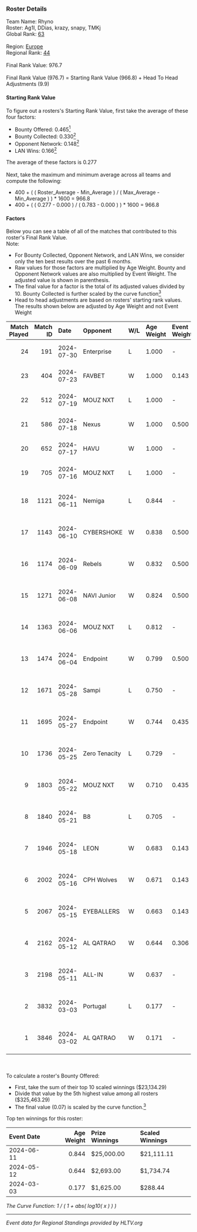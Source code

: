 ### Roster Details<br />
Team Name: Rhyno<br />
Roster: Ag1l, DDias, krazy, snapy, TMKj<br />
Global Rank: [63](../standings_global.md)<br />
<br />
Region: [Europe]( ../standings_europe.md)<br />
Regional Rank: [44]( ../standings_europe.md)<br />
<br />
Final Rank Value:  976.7<br />
<br />
Final Rank Value (976.7) = Starting Rank Value (966.8) + Head To Head Adjustments (9.9)<br />

#### Starting Rank Value<br />
To figure out a rosters's Starting Rank Value, first take the average of these four factors:<br />
- Bounty Offered: 0.465[<sup>1</sup>](#table2)
- Bounty Collected: 0.330[<sup>2</sup>](#table1)
- Opponent Network: 0.148[<sup>2</sup>](#table1)
- LAN Wins: 0.166[<sup>2</sup>](#table1)

The average of these factors is 0.277<br />
<br />
Next, take the maximum and minimum average across all teams and compute the following:<br />
- 400 + ( ( Roster_Average - Min_Average ) / ( Max_Average - Min_Average ) ) * 1600 = 966.8
- 400 + ( ( 0.277 - 0.000 ) / ( 0.783 - 0.000 ) ) * 1600 = 966.8


#### Factors<br />
Below you can see a table of all of the matches that contributed to this roster's Final Rank Value.<br />
Note:<br />

- For Bounty Collected, Opponent Network, and LAN Wins, we consider only the ten best results over the past 6 months.
- Raw values for those factors are multiplied by Age Weight. Bounty and Opponent Network values are also multiplied by Event Weight. The adjusted value is shown in parenthesis.
- The final value for a factor is the total of its adjusted values divided by 10. Bounty Collected is further scaled by the curve function[<sup>3</sup>](#curveFunction)
- Head to head adjustments are based on rosters' starting rank values. The results shown below are adjusted by Age Weight and not Event Weight
<span id="table1"></span><br />


| Match Played | Match ID | Date       | Opponent      | W/L | Age Weight | Event Weight | Bounty Collected | Opponent Network | LAN Wins  | H2H Adj. | Roster                                 |
| -: | -: | :- | :- | :- | :- | :- | :- | :- | :- | -: | :- |
|           24 |      191 | 2024-07-30 | Enterprise    | L   | 1.000      | -            | -                | -                | -         |   -18.09 | Ag1l, DDias, krazy, snapy, TMKj        |
|           23 |      404 | 2024-07-23 | FAVBET        | W   | 1.000      | 0.143        | 0.003 (0.000)    | 0.341 (0.049)    | 0 (0.000) |     9.90 | Ag1l, DDias, krazy, snapy, TMKj        |
|           22 |      512 | 2024-07-19 | MOUZ NXT      | L   | 1.000      | -            | -                | -                | -         |   -11.95 | Ag1l, DDias, krazy, snapy, TMKj        |
|           21 |      586 | 2024-07-18 | Nexus         | W   | 1.000      | 0.500        | 0.014 (0.007)    | 0.465 (0.233)    | 0 (0.000) |     6.21 | Ag1l, DDias, krazy, snapy, TMKj        |
|           20 |      652 | 2024-07-17 | HAVU          | W   | 1.000      | -            | -                | -                | 0 (0.000) |     5.64 | Ag1l, DDias, krazy, snapy, TMKj        |
|           19 |      705 | 2024-07-16 | MOUZ NXT      | L   | 1.000      | -            | -                | -                | -         |   -12.40 | Ag1l, DDias, krazy, snapy, TMKj        |
|           18 |     1121 | 2024-06-11 | Nemiga        | L   | 0.844      | -            | -                | -                | -         |    -7.99 | DDias, krazy, renatoohaxx, snapy, TMKj |
|           17 |     1143 | 2024-06-10 | CYBERSHOKE    | W   | 0.838      | 0.500        | 0.039 (0.016)    | 0.350 (0.147)    | 0 (0.000) |     8.91 | DDias, krazy, renatoohaxx, snapy, TMKj |
|           16 |     1174 | 2024-06-09 | Rebels        | W   | 0.832      | 0.500        | 0.038 (0.016)    | 0.599 (0.249)    | 0 (0.000) |    14.47 | DDias, krazy, renatoohaxx, snapy, TMKj |
|           15 |     1271 | 2024-06-08 | NAVI Junior   | W   | 0.824      | 0.500        | -                | 0.090 (0.037)    | 0 (0.000) |     2.49 | DDias, krazy, renatoohaxx, snapy, TMKj |
|           14 |     1363 | 2024-06-06 | MOUZ NXT      | L   | 0.812      | -            | -                | -                | -         |    -8.54 | DDias, krazy, renatoohaxx, snapy, TMKj |
|           13 |     1474 | 2024-06-04 | Endpoint      | W   | 0.799      | 0.500        | 0.012 (0.005)    | 0.522 (0.209)    | 0 (0.000) |     9.83 | DDias, krazy, renatoohaxx, snapy, TMKj |
|           12 |     1671 | 2024-05-28 | Sampi         | L   | 0.750      | -            | -                | -                | -         |   -14.40 | DDias, krazy, renatoohaxx, snapy, TMKj |
|           11 |     1695 | 2024-05-27 | Endpoint      | W   | 0.744      | 0.435        | 0.012 (0.004)    | 0.522 (0.169)    | -         |     9.31 | DDias, krazy, renatoohaxx, snapy, TMKj |
|           10 |     1736 | 2024-05-25 | Zero Tenacity | L   | 0.729      | -            | -                | -                | -         |    -8.18 | DDias, krazy, renatoohaxx, snapy, TMKj |
|            9 |     1803 | 2024-05-22 | MOUZ NXT      | W   | 0.710      | 0.435        | 0.139 (0.043)    | 1.000 (0.309)    | -         |    12.71 | DDias, krazy, renatoohaxx, snapy, TMKj |
|            8 |     1840 | 2024-05-21 | B8            | L   | 0.705      | -            | -                | -                | -         |    -6.42 | DDias, krazy, renatoohaxx, snapy, TMKj |
|            7 |     1946 | 2024-05-18 | LEON          | W   | 0.683      | 0.143        | 0.007 (0.001)    | -                | -         |     3.58 | DDias, krazy, renatoohaxx, snapy, TMKj |
|            6 |     2002 | 2024-05-16 | CPH Wolves    | W   | 0.671      | 0.143        | -                | 0.363 (0.035)    | -         |     5.39 | DDias, krazy, renatoohaxx, snapy, TMKj |
|            5 |     2067 | 2024-05-15 | EYEBALLERS    | W   | 0.663      | 0.143        | 0.006 (0.001)    | 0.510 (0.048)    | -         |     7.97 | DDias, krazy, renatoohaxx, snapy, TMKj |
|            4 |     2162 | 2024-05-12 | AL QATRAO     | W   | 0.644      | 0.306        | 0.004 (0.001)    | -                | 1 (0.644) |     3.60 | DDias, krazy, renatoohaxx, snapy, TMKj |
|            3 |     2198 | 2024-05-11 | ALL-IN        | W   | 0.637      | -            | -                | -                | 1 (0.637) |     1.61 | DDias, krazy, renatoohaxx, snapy, TMKj |
|            2 |     3832 | 2024-03-03 | Portugal      | L   | 0.177      | -            | -                | -                | -         |    -4.64 | DDias, krazy, renatoohaxx, snapy, TMKj |
|            1 |     3846 | 2024-03-02 | AL QATRAO     | W   | 0.171      | -            | -                | -                | 1 (0.171) |     0.92 | DDias, krazy, renatoohaxx, snapy, TMKj |

<br />
<span id="table2"></span><br />
To calculate a roster's Bounty Offered:<br />

- First, take the sum of their top 10 scaled winnings ($23,134.29)
- Divide that value by the 5th highest value among all rosters ($325,463.29)
- The final value (0.07) is scaled by the curve function.[<sup>3</sup>](#curveFunction)

Top ten winnings for this roster:<br />

| Event Date | Age Weight | Prize Winnings | Scaled Winnings |
| :- | -: | :- | :- |
| 2024-06-11 |      0.844 | $25,000.00     | $21,111.11      |
| 2024-05-12 |      0.644 | $2,693.00      | $1,734.74       |
| 2024-03-03 |      0.177 | $1,625.00      | $288.44         |


<span id="curveFunction"></span>_The Curve Function: 1 / ( 1 + abs( log10( x ) ) )_<br />

---
_Event data for Regional Standings provided by HLTV.org_<br />
